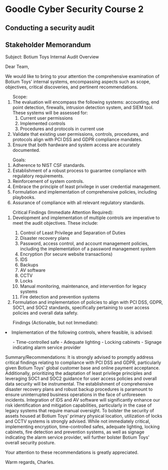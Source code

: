 # Goodle Cyber Security Course 2 
## Conducting a security audit
## Stakeholder Memorandum
Subject: Botium Toys Internal Audit Overview

Dear Team,

We would like to bring to your attention the comprehensive examination of Botium Toys' internal systems, encompassing aspects such as scope, objectives, critical discoveries, and pertinent recommendations.

<ol>Scope:
<li>The evaluation will encompass the following systems: accounting, end point detection, firewalls, intrusion detection system, and SIEM tool. These systems will be assessed for:
  <ol>
  <li>Current user permissions</li>
  <li>Implemented controls</li>
  <li>Procedures and protocols in current use</li>
  </ol>
</li>
<li>Validate that existing user permissions, controls, procedures, and protocols align with PCI DSS and GDPR compliance mandates.</li>
<li>Ensure that both hardware and system access are accurately documented.</li>
</ol>
<ol>Goals:
<li>Adherence to NIST CSF standards.</li> 
<li>Establishment of a robust process to guarantee compliance with regulatory requirements.</li>
<li>Reinforcement of system controls.</li>
<li>Embrace the principle of least privilege in user credential management.</li>
<li>Formulation and implementation of comprehensive policies, including playbooks.</li>
<li>Assurance of compliance with all relevant regulatory standards.</li>
</ol>

<ol>Critical Findings (Immediate Attention Required):
<li>Development and implementation of multiple controls are imperative to meet the audit objectives. These include:</li>
  <ol>
  <li>Control of Least Privilege and Separation of Duties</li>
  <li>Disaster recovery plans</li>
  <li>Password, access control, and account management policies, including the implementation of a password management system</li>
 <li>Encryption (for secure website transactions)</li>
  <li>IDS</li>
  <li>Backups</li>
  <li>AV software</li>
  <li>CCTV</li>
  <li>Locks</li>
  <li>Manual monitoring, maintenance, and intervention for legacy systems</li>
  <li>Fire detection and prevention systems</li>
  </ol>
<li>Formulation and implementation of policies to align with PCI DSS, GDPR, SOC1, and SOC2 standards, specifically pertaining to user access policies and overall data safety.</li>
</ol>
<ol>Findings (Actionable, but not Immediate):</ol>
<li>Implementation of the following controls, where feasible, is advised:</li>
<ol>
  - Time-controlled safe</li>
  - Adequate lighting</li>
  - Locking cabinets</li>
  - Signage indicating alarm service provider</li>
</ol>

Summary/Recommendations:
It is strongly advised to promptly address critical findings relating to compliance with PCI DSS and GDPR, particularly given Botium Toys' global customer base and online payment acceptance.
Additionally, prioritizing the adaptation of least privilege principles and leveraging SOC1 and SOC2 guidance for user access policies and overall data security will be instrumental. 
The establishment of comprehensive disaster recovery plans and robust backup procedures is paramount to ensure uninterrupted business operations in the face of unforeseen incidents. 
Integration of IDS and AV software will significantly enhance our risk identification and mitigation capabilities, particularly in the case of legacy systems that require manual oversight. 
To bolster the security of assets housed at Botium Toys' primary physical location, utilization of locks and CCTV systems is strongly advised. While not immediately critical, 
implementing encryption, time-controlled safes, adequate lighting, locking cabinets, fire detection and prevention systems, as well as signage indicating the alarm service provider, 
will further bolster Botium Toys' overall security posture.

Your attention to these recommendations is greatly appreciated.

Warm regards,
Charles.
